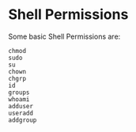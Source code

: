 # **Shell Permissions**
Some basic Shell Permissions are:
```
chmod
sudo
su
chown
chgrp
id
groups
whoami
adduser
useradd
addgroup
```
